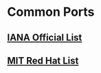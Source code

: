 # **Common Ports** #

## [IANA Official List](https://www.iana.org/assignments/service-names-port-numbers/service-names-port-numbers.xhtml) ##

## [MIT Red Hat List](https://web.mit.edu/rhel-doc/4/RH-DOCS/rhel-sg-en-4/ch-ports.html#TB-PORTS-WK) ##


